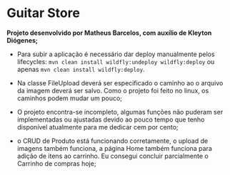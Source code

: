 # Guitar Store

**Projeto desenvolvido por Matheus Barcelos, com auxílio de Kleyton Diógenes;**

- Para subir a aplicação é necessário dar deploy manualmente pelos lifecycles: ```mvn clean install wildfly:undeploy wildfly:deploy``` ou apenas ```mvn clean install wildfly:deploy```.

- Na classe FileUpload deverá ser especificado o caminho ao o arquivo da imagem deverá ser salvo. Como o projeto foi feito no linux, os caminhos podem mudar um pouco;

- O projeto encontra-se incompleto, algumas funções não puderam ser implementadas ou ajustadas devido ao pouco tempo que tenho disponível atualmente para me dedicar cem por cento;

- o CRUD de Produto está funcionando corretamente, o upload de imagens também funciona, a página Home também funciona para adição de itens ao carrinho. Eu consegui concluir parcialmente o Carrinho de compras hoje;
